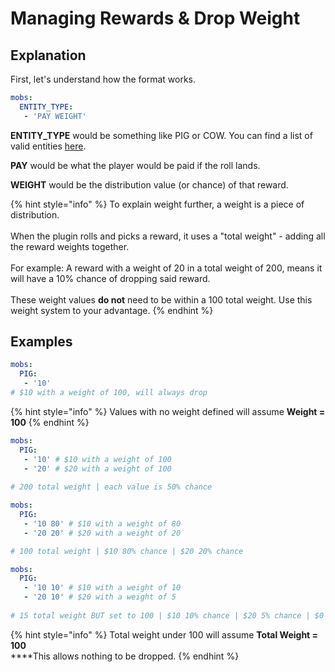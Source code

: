# Managing Rewards & Drop Weight

## Explanation

First, let's understand how the format works.

```yaml
mobs:
  ENTITY_TYPE: 
   - 'PAY WEIGHT' 
```

**ENTITY\_TYPE** would be something like PIG or COW. You can find a list of valid entities [here](https://hub.spigotmc.org/javadocs/spigot/org/bukkit/entity/EntityType.html).

**PAY** would be what the player would be paid if the roll lands.&#x20;

**WEIGHT** would be the distribution value (or chance) of that reward.&#x20;

{% hint style="info" %}
To explain weight further, a weight is a piece of distribution.\
\
When the plugin rolls and picks a reward, it uses a "total weight" - adding all the reward weights together.\
\
For example: A reward with a weight of 20 in a total weight of 200, means it will have a 10% chance of dropping said reward.\
\
These weight values **do not** need to be within a 100 total weight. Use this weight system to your advantage.
{% endhint %}

## Examples

```yaml
mobs:
  PIG:
   - '10' 
# $10 with a weight of 100, will always drop
```

{% hint style="info" %}
Values with no weight defined will assume **Weight = 100**
{% endhint %}

```yaml
mobs:
  PIG:
   - '10' # $10 with a weight of 100
   - '20' # $20 with a weight of 100 
   
# 200 total weight | each value is 50% chance
```

```yaml
mobs:
  PIG:
   - '10 80' # $10 with a weight of 80
   - '20 20' # $20 with a weight of 20 

# 100 total weight | $10 80% chance | $20 20% chance
```

```yaml
mobs:
  PIG:
   - '10 10' # $10 with a weight of 10
   - '20 10' # $20 with a weight of 5 
   
# 15 total weight BUT set to 100 | $10 10% chance | $20 5% chance | $0 85% chance
```

{% hint style="info" %}
Total weight under 100 will assume **Total Weight = 100**\
****This allows nothing to be dropped.
{% endhint %}





